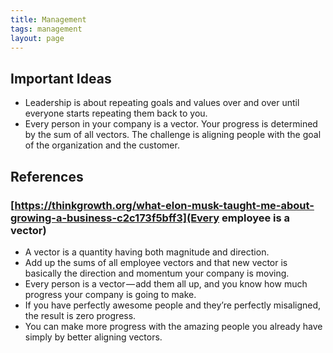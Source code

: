 ```yaml
---
title: Management
tags: management
layout: page
---
```


## Important Ideas

- Leadership is about repeating goals and values over and over until everyone starts repeating them back to you.
- Every person in your company is a vector. Your progress is determined by the sum of all vectors. The challenge is aligning people with the goal of the organization and the customer.


## References

### [https://thinkgrowth.org/what-elon-musk-taught-me-about-growing-a-business-c2c173f5bff3](Every employee is a vector)

- A vector is a quantity having both magnitude and direction.
- Add up the sums of all employee vectors and that new vector is basically the direction and momentum your company is moving.
- Every person is a vector — add them all up, and you know how much progress your company is going to make.
- If you have perfectly awesome people and they’re perfectly misaligned, the result is zero progress.
- You can make more progress with the amazing people you already have simply by better aligning vectors.